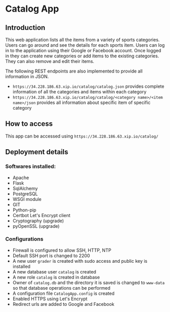 # Catalog App

## Introduction
This web application lists all the items from a variety of sports categories. Users can go around and see the details for each sports item. Users can log in to the application using their Google or Facebook account. Once logged in they can create new categories or add items to the existing categories. They can also remove and edit their items. 

The following  REST endpoints are also implemented to provide all information in JSON.
- `https://34.228.186.63.xip.io/catalog/catalog.json` provides complete information of all the categories and items within each category
- `https://34.228.186.63.xip.io/catalog/catalog/<category name>/<item name>/json` provides all information about specific item of specific category

## How to access
This app can be accessed using `https://34.228.186.63.xip.io/catalog/`

## Deployment details

### Softwares installed:
- Apache
- Flask
- SqlAlchemy
- PostgreSQL
- WSGI module
- GIT
- Python-pip
- Certbot Let's Encrypt client
- Cryptography (upgrade)
- pyOpenSSL (upgrade)


### Configurations
- Firewall is configured to allow SSH, HTTP, NTP
- Default SSH port is changed to 2200
- A new user `grader` is created with sudo access and public key is installed
- A new database user `catalog` is created
- A new role `catalog` is created in database
- Owner of `catalog.db` and the directory it is saved is changed to `www-data` so that database operations can be performed
- A configuration file `CatalogApp.config` is created
- Enabled HTTPS using Let's Encrypt
- Redirect urls are added to Google and Facebook
